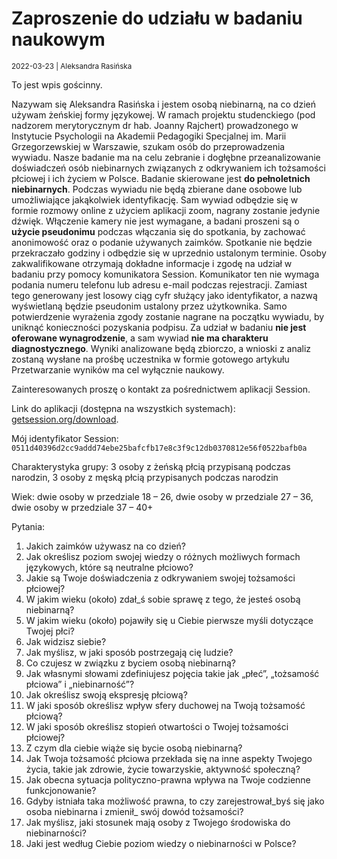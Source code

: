 # Zaproszenie do udziału w badaniu naukowym

<small>2022-03-23 | Aleksandra Rasińska</small>

<div class="alert alert-info">
    <p class="mb-0">
        <span class="fal fa-info-circle"></span>
        To jest wpis gościnny.
    </p>
</div>

Nazywam się Aleksandra Rasińska i jestem osobą niebinarną, na co dzień używam żeńskiej formy językowej.
W ramach projektu studenckiego (pod nadzorem merytorycznym dr hab. Joanny Rajchert)
prowadzonego w Instytucie Psychologii na Akademii Pedagogiki Specjalnej im. Marii Grzegorzewskiej w Warszawie,
szukam osób do przeprowadzenia wywiadu. Nasze badanie ma na celu zebranie i dogłębne przeanalizowanie
doświadczeń osób niebinarnych związanych z odkrywaniem ich tożsamości płciowej i ich życiem w Polsce.
Badanie skierowane jest **do pełnoletnich niebinarnych**. Podczas wywiadu nie będą zbierane dane osobowe
lub umożliwiające jakąkolwiek identyfikację. Sam wywiad odbędzie się w formie rozmowy online z użyciem aplikacji zoom,
nagrany zostanie jedynie dźwięk. Włączenie kamery nie jest wymagane, a badani proszeni są
o **użycie pseudonimu** podczas włączania się do spotkania, by zachować anonimowość oraz o podanie używanych zaimków.
Spotkanie nie będzie przekraczało godziny i odbędzie się w uprzednio ustalonym terminie.
Osoby zakwalifikowane otrzymają dokładne informacje i zgodę na udział w badaniu przy pomocy komunikatora Session.
Komunikator ten nie wymaga podania numeru telefonu lub adresu e-mail podczas rejestracji.
Zamiast tego generowany jest losowy ciąg cyfr służący jako identyfikator,
a nazwą wyświetlaną będzie pseudonim ustalony przez użytkownika.
Samo potwierdzenie wyrażenia zgody zostanie nagrane na początku wywiadu, by uniknąć konieczności pozyskania podpisu.
Za udział w badaniu **nie jest oferowane wynagrodzenie**, a sam wywiad **nie ma charakteru diagnostycznego**.
Wyniki analizowane będą zbiorczo, a wnioski z analiz zostaną wysłane na prośbę uczestnika w formie gotowego artykułu
Przetwarzanie wyników ma cel wyłącznie naukowy.

Zainteresowanych proszę o kontakt za pośrednictwem aplikacji Session.

Link do aplikacji (dostępna na wszystkich systemach): [getsession.org/download](https://getsession.org/download).

Mój identyfikator Session: `0511d40396d2cc9addd74ebe25bafcfb17e8c3f9c12db0370812e56f0522bafb0a`

Charakterystyka grupy: 3 osoby z żeńską płcią przypisaną podczas narodzin, 3 osoby z męską płcią przypisanych podczas narodzin

Wiek: dwie osoby w przedziale 18 – 26, dwie osoby w przedziale 27 – 36, dwie osoby w przedziale 37 – 40+

Pytania:

1.	Jakich zaimków używasz na co dzień?
2.	Jak określisz poziom swojej wiedzy o różnych możliwych formach językowych, które są neutralne płciowo?
3.	Jakie są Twoje doświadczenia z odkrywaniem swojej tożsamości płciowej?
4.	W jakim wieku (około) zdał\_ś sobie sprawę z tego, że jesteś osobą niebinarną?
5.	W jakim wieku (około) pojawiły się u Ciebie pierwsze myśli dotyczące Twojej płci?
6.	Jak widzisz siebie?
7.	Jak myślisz, w jaki sposób postrzegają cię ludzie?
8.	Co czujesz w związku z byciem osobą niebinarną?
9.	Jak własnymi słowami zdefiniujesz pojęcia takie jak „płeć”, „tożsamość płciowa” i „niebinarność”?
10.	Jak określisz swoją ekspresję płciową?
11.	W jaki sposób określisz wpływ sfery duchowej na Twoją tożsamość płciową?
12.	W jaki sposób określisz stopień otwartości o Twojej tożsamości płciowej?
13.	Z czym dla ciebie wiąże się bycie osobą niebinarną?
14.	Jak Twoja tożsamość płciowa przekłada się na inne aspekty Twojego życia, takie jak zdrowie, życie towarzyskie, aktywność społeczną?
15.	Jak obecna sytuacja polityczno-prawna wpływa na Twoje codzienne funkcjonowanie?
16.	Gdyby istniała taka możliwość prawna, to czy zarejestrował\_byś się jako osoba niebinarna i zmienił\_ swój dowód tożsamości?
17.	Jak myślisz, jaki stosunek mają osoby z Twojego środowiska do niebinarności?
18.	Jaki jest według Ciebie poziom wiedzy o niebinarności w Polsce?
